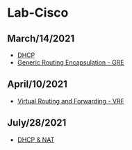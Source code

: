 # Lab-Cisco

## March/14/2021

- [DHCP](DHCP.md)
- [Generic Routing Encapsulation - GRE](tunnel-gre.md)

## April/10/2021
- [Virtual Routing and Forwarding - VRF](vrf-cisco.md)


## July/28/2021

- [DHCP & NAT](DHCP-NAT.md)
